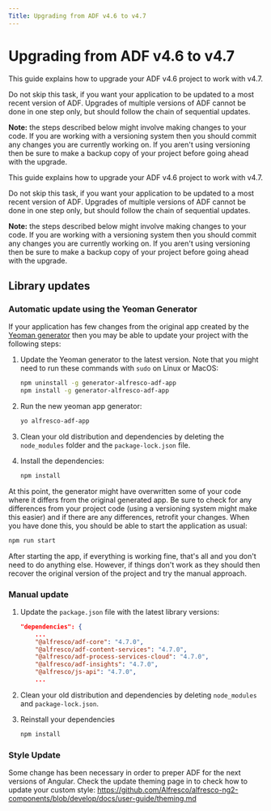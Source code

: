 ```yaml
---
Title: Upgrading from ADF v4.6 to v4.7
---
```


# Upgrading from ADF v4.6 to v4.7

This guide explains how to upgrade your ADF v4.6 project to work with v4.7.

Do not skip this task, if you want your application to be updated to a most recent version of ADF. 
Upgrades of multiple versions of ADF cannot be done in one step only, but should follow the chain of sequential updates. 

**Note:** the steps described below might involve making changes
to your code. If you are working with a versioning system then you should
commit any changes you are currently working on. If you aren't using versioning
then be sure to make a backup copy of your project before going ahead with the
upgrade.

This guide explains how to upgrade your ADF v4.6 project to work with v4.7.

Do not skip this task, if you want your application to be updated to a most recent version of ADF. Upgrades of multiple versions of ADF cannot be done in one step only, but should follow the chain of sequential updates. 

**Note:** the steps described below might involve making changes
to your code. If you are working with a versioning system then you should
commit any changes you are currently working on. If you aren't using versioning
then be sure to make a backup copy of your project before going ahead with the
upgrade.

## Library updates

### Automatic update using the Yeoman Generator

If your application has few changes from the original app created by the
[Yeoman generator](https://github.com/Alfresco/generator-ng2-alfresco-app)
then you may be able to update your project with the following steps:

1.  Update the Yeoman generator to the latest version. Note that
    you might need to run these commands with `sudo` on Linux or MacOS:

    ```sh
    npm uninstall -g generator-alfresco-adf-app
    npm install -g generator-alfresco-adf-app
    ```

2.  Run the new yeoman app generator:

    ```sh
    yo alfresco-adf-app
    ```

3.  Clean your old distribution and dependencies by deleting the `node_modules` folder
    and the `package-lock.json` file.

4.  Install the dependencies:
    ```sh
    npm install
    ```

At this point, the generator might have overwritten some of your code where it differs from
the original generated app. Be sure to check for any differences from your project code 
(using a versioning system might make this easier) and if there are any differences,
retrofit your changes. When you have done this, you should be able to start the application
as usual:

```sh
npm run start
```

After starting the app, if everything is working fine, that's all and you don't need to do anything else. However, if things don't work as they should then recover the original version of the project and try the manual approach.

### Manual update

1.  Update the `package.json` file with the latest library versions:
    ```json
    "dependencies": {
        ...
        "@alfresco/adf-core": "4.7.0",
        "@alfresco/adf-content-services": "4.7.0",
        "@alfresco/adf-process-services-cloud": "4.7.0",
        "@alfresco/adf-insights": "4.7.0",
        "@alfresco/js-api": "4.7.0",
        ...
    ```

2.  Clean your old distribution and dependencies by deleting `node_modules` and `package-lock.json`.

3.  Reinstall your dependencies
    ```sh
    npm install
    ```

### Style Update

Some change has been necessary in order to preper ADF for the next versions of Angular. Check the update theming page in to check how to update your custom style:
https://github.com/Alfresco/alfresco-ng2-components/blob/develop/docs/user-guide/theming.md

    
